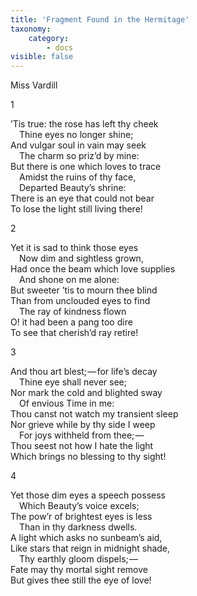 ```yaml
---
title: 'Fragment Found in the Hermitage'
taxonomy:
    category:
        - docs
visible: false
---
```


<div class="author">Miss Vardill</div>

1  

’Tis true: the rose has left thy cheek  
&emsp;Thine eyes no longer shine;  
And vulgar soul in vain may seek  
&emsp;The charm so priz’d by mine:  
But there is one which loves to trace  
&emsp;Amidst the ruins of thy face,  
&emsp;Departed Beauty’s shrine:  
There is an eye that could not bear  
To lose the light still living there!  


2

Yet it is sad to think those eyes  
&emsp;Now dim and sightless grown,  
Had once the beam which love supplies  
&emsp;And shone on me alone:  
But sweeter ’tis to mourn thee blind  
Than from unclouded eyes to find  
&emsp;The ray of kindness flown  
O! it had been a pang too dire  
To see that cherish’d ray retire!  

3

And thou art blest; — for life’s decay  
&emsp;Thine eye shall never see;  
Nor mark the cold and blighted sway  
&emsp;Of envious Time in me:  
Thou canst not watch my transient sleep  
Nor grieve while by thy side I weep  
&emsp;For joys withheld from thee; —   
Thou seest not how I hate the light  
Which brings no blessing to thy sight!  

4

Yet those dim eyes a speech possess  
&emsp;Which Beauty’s voice excels;  
The pow’r of brightest eyes is less  
&emsp;Than in thy darkness dwells.  
A light which asks no sunbeam’s aid,  
Like stars that reign in midnight shade,  
&emsp;Thy earthly gloom dispels; —   
Fate may thy mortal sight remove  
But gives thee still the eye of love!